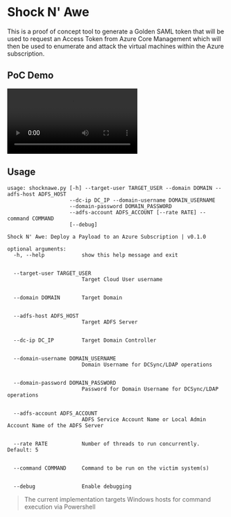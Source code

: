 # Shock N' Awe

This is a proof of concept tool to generate a Golden SAML token that will be used to request an Access Token from Azure Core Management which will then be used to enumerate and attack the virtual machines within the Azure subscription.

## PoC Demo

![ShockNAwe](resc/shocknawe-demo.mp4)

## Usage

```
usage: shocknawe.py [-h] --target-user TARGET_USER --domain DOMAIN --adfs-host ADFS_HOST
                    --dc-ip DC_IP --domain-username DOMAIN_USERNAME
                    --domain-password DOMAIN_PASSWORD
                    --adfs-account ADFS_ACCOUNT [--rate RATE] --command COMMAND
                    [--debug]

Shock N' Awe: Deploy a Payload to an Azure Subscription | v0.1.0

optional arguments:
  -h, --help            show this help message and exit


  --target-user TARGET_USER
                        Target Cloud User username


  --domain DOMAIN       Target Domain


  --adfs-host ADFS_HOST
                        Target ADFS Server


  --dc-ip DC_IP         Target Domain Controller


  --domain-username DOMAIN_USERNAME
                        Domain Username for DCSync/LDAP operations


  --domain-password DOMAIN_PASSWORD
                        Password for Domain Username for DCSync/LDAP operations


  --adfs-account ADFS_ACCOUNT
                        ADFS Service Account Name or Local Admin Account Name of the ADFS Server


  --rate RATE           Number of threads to run concurrently. Default: 5


  --command COMMAND     Command to be run on the victim system(s)


  --debug               Enable debugging
```

> The current implementation targets Windows hosts for command execution via Powershell
